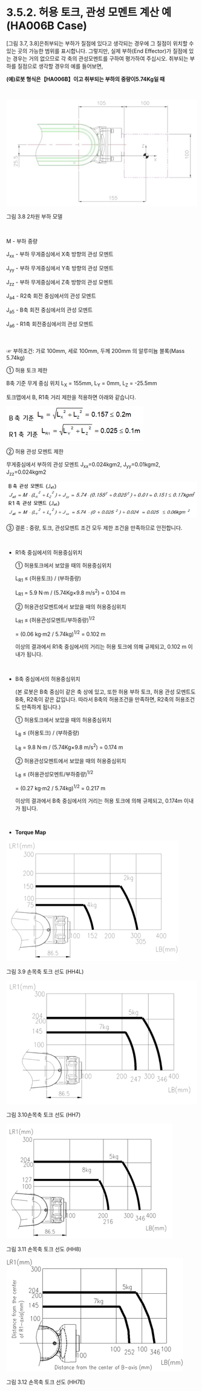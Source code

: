 ﻿# 3.5.2. 허용 토크, 관성 모멘트 계산 예 (HA006B Case)

[그림 3.7, 3.8]은취부되는 부하가 질점에 있다고 생각되는 경우에 그 질점이 위치할 수 있는 곳의 가능한 범위를 표시합니다. 그렇지만, 실제 부하(End Effector)가 질점에 있는 경우는 거의 없으므로 각 축의 관성모멘트를 구하여 평가하여 주십시오. 취부되는 부하를 질점으로 생각할 경우의 예를 들어보면,

<b>(예)로봇 형식은【HA006B】이고 취부되는 부하의 중량이5.74Kg일 때</b>

<br>

![](../../_assets/그림_3.8_2차원부하모델.png)

그림 3.8 2차원 부하 모델

<br>

M - 부하 중량

J<sub>xx</sub> - 부하 무게중심에서 X축 방향의 관성 모멘트

J<sub>yy</sub> - 부하 무게중심에서 Y축 방향의 관성 모멘트

J<sub>zz</sub> - 부하 무게중심에서 Z축 방향의 관성 모멘트

J<sub>a4</sub> - R2축 회전 중심에서의 관성 모멘트

J<sub>a5</sub> - B축 회전 중심에서의 관성 모멘트

J<sub>a6</sub> - R1축 회전중심에서의 관성 모멘트


 
<br></br>
☞ 부하조건: 가로 100mm, 세로 100mm, 두께 200mm 의 알루미늄 블록(Mass 5.74kg)


①	허용 토크 제한

B축 기준 무게 중심 위치 L<sub>X</sub> = 155mm, L<sub>Y</sub> = 0mm, L<sub>Z</sub> = -25.5mm

토크맵에서 B, R1축 거리 제한을 적용하면 아래와 같습니다.

![](../../_assets/3.6.2_수식.png)

②	허용 관성 모멘트 제한

무게중심에서 부하의 관성 모멘트 J<sub>xx</sub>=0.024kgm2, J<sub>yy</sub>=0.01kgm2, J<sub>zz</sub>=0.024kgm2

![](../../_assets/3.6.2_수식2.png)


③	결론 : 중량, 토크, 관성모멘트 조건 모두 제한 조건을 만족하므로 안전합니다.

<br>

*	R1축 중심에서의 허용중심위치

    ①	허용토크에서 보았을 때의 허용중심위치

    L<sub>R1</sub> ≤ (허용토크) / (부하중량)

    L<sub>R1</sub> = 5.9 N·m / (5.74Kg×9.8 m/s<sup>2</sup>) = 0.104 m


    ②	허용관성모멘트에서 보았을 때의 허용중심위치

    L<sub>R1</sub> ≤ (허용관성모멘트/부하중량)<sup>1/2</sup>

    = (0.06 kg·m2 / 5.74kg)<sup>1/2</sup> = 0.102 m

    이상의 결과에서 R1축 중심에서의 거리는 허용 토크에 의해 규제되고, 0.102 m 이내가 됩니다.

<br>

*	B축 중심에서의 허용중심위치

    (본 로봇은 B축 중심이 같은 축 상에 있고, 또한 허용 부하 토크, 허용 관성 모멘트도 B축, R2축이 같은 값입니다. 따라서 B축의 허용조건을 만족하면, R2축의 허용조건도 만족하게 됩니다.)

    ①	허용토크에서 보았을 때의 허용중심위치

    L<sub>B</sub> ≤ (허용토크) / (부하중량)

    L<sub>B</sub> = 9.8 N·m / (5.74Kg×9.8 m/s<sup>2</sup>) = 0.174 m


    ②	허용관성모멘트에서 보았을 때의 허용중심위치

    L<sub>B</sub> ≤ (허용관성모멘트/부하중량)<sup>1/2</sup> 

    = (0.27 kg·m2 / 5.74kg)<sup>1/2</sup> = 0.217 m

    이상의 결과에서 B축 중심에서의 거리는 허용 토크에 의해 규제되고, 0.174m 이내가 됩니다.

<br>

* <b>Torque Map</b>

![](../../_assets/그림_3.9_손목축_토크_선도.png)

그림 3.9 손목축 토크 선도 (HH4L)                       

![](../../_assets/그림_3.10_손목축_토크_선도.png)

그림 3.10손목축 토크 선도 (HH7)

![](../../_assets/그림_3.11_손목축_토크_선도.png)

그림 3.11 손목축 토크 선도 (HH8)

![](../../_assets/그림_3.12_손목축_토크_선도.png)

그림 3.12 손목축 토크 선도 (HH7E)